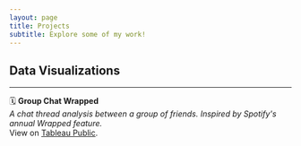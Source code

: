 ```yaml
---
layout: page
title: Projects
subtitle: Explore some of my work!
---
```


## Data Visualizations
***
🗓️ **Group Chat Wrapped**<br/>
*A chat thread analysis between a group of friends. Inspired by Spotify's annual Wrapped feature.*<br/>
View on [Tableau Public](https://public.tableau.com/views/GroupChatWrappedDesktop/Cover?:language=en-US&:sid=&:display_count=n&:origin=viz_share_link).<br/>
